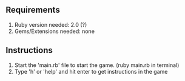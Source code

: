 ## Requirements
1. Ruby version needed: 2.0 (?)
2. Gems/Extensions needed: none

## Instructions
1. Start the 'main.rb' file to start the game. (ruby main.rb in terminal)
2. Type 'h' or 'help' and hit enter to get instructions in the game